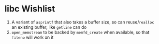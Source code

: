 # libc Wishlist

1. A variant of `asprintf` that also takes a buffer size, so can reuse/`realloc` an existing buffer, like `getline` can do
2. `open_memstream` to be backed by `memfd_create` when available, so that `fileno` will work on it
